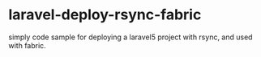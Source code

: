 # laravel-deploy-rsync-fabric

simply code sample for deploying a laravel5 project with rsync, and used with fabric.
